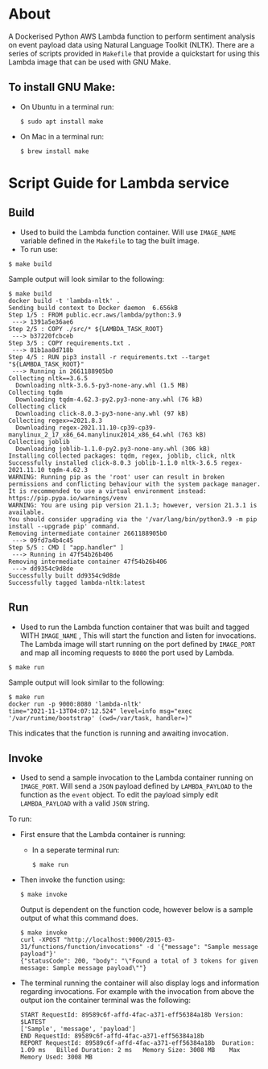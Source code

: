 # About
A Dockerised Python AWS Lambda function to perform sentiment analysis on event payload data using Natural Language Toolkit (NLTK). There are a series of scripts provided in `Makefile` that provide a quickstart for using this Lambda image that can be used with GNU Make.

## To install GNU Make:

- On Ubuntu in a terminal run: 
    ```shell
    $ sudo apt install make
    ```

- On Mac in a terminal run:
    ```shell
    $ brew install make
    ```

# Script Guide for Lambda service

## Build
- Used to build the Lambda function container. Will use `IMAGE_NAME` variable defined in the `Makefile` to tag the built image.
- To run use: 
```shell
$ make build
```
Sample output will look similar to the following:
```shell
$ make build
docker build -t 'lambda-nltk' .
Sending build context to Docker daemon  6.656kB
Step 1/5 : FROM public.ecr.aws/lambda/python:3.9
 ---> 1391a5e36ae6
Step 2/5 : COPY ./src/* ${LAMBDA_TASK_ROOT}
 ---> b37220fcbceb
Step 3/5 : COPY requirements.txt .
 ---> 81b1aa8d718b
Step 4/5 : RUN pip3 install -r requirements.txt --target "${LAMBDA_TASK_ROOT}"
 ---> Running in 2661188905b0
Collecting nltk==3.6.5
  Downloading nltk-3.6.5-py3-none-any.whl (1.5 MB)
Collecting tqdm
  Downloading tqdm-4.62.3-py2.py3-none-any.whl (76 kB)
Collecting click
  Downloading click-8.0.3-py3-none-any.whl (97 kB)
Collecting regex>=2021.8.3
  Downloading regex-2021.11.10-cp39-cp39-manylinux_2_17_x86_64.manylinux2014_x86_64.whl (763 kB)
Collecting joblib
  Downloading joblib-1.1.0-py2.py3-none-any.whl (306 kB)
Installing collected packages: tqdm, regex, joblib, click, nltk
Successfully installed click-8.0.3 joblib-1.1.0 nltk-3.6.5 regex-2021.11.10 tqdm-4.62.3
WARNING: Running pip as the 'root' user can result in broken permissions and conflicting behaviour with the system package manager. It is recommended to use a virtual environment instead: https://pip.pypa.io/warnings/venv
WARNING: You are using pip version 21.1.3; however, version 21.3.1 is available.
You should consider upgrading via the '/var/lang/bin/python3.9 -m pip install --upgrade pip' command.
Removing intermediate container 2661188905b0
 ---> 09fd7a4b4c45
Step 5/5 : CMD [ "app.handler" ]
 ---> Running in 47f54b26b406
Removing intermediate container 47f54b26b406
 ---> dd9354c9d8de
Successfully built dd9354c9d8de
Successfully tagged lambda-nltk:latest
```
## Run
- Used to run the Lambda function container that was built and tagged WITH `IMAGE_NAME` , This will start the function and listen for invocations. The Lambda image will start running on the port defined by `IMAGE_PORT` and map all incoming requests to `8080` the port used by Lambda.
```shell
$ make run
```
Sample output will look similar to the following:
```shell
$ make run
docker run -p 9000:8080 'lambda-nltk'
time="2021-11-13T04:07:12.524" level=info msg="exec '/var/runtime/bootstrap' (cwd=/var/task, handler=)"
```
This indicates that the function is running and awaiting invocation.
## Invoke
- Used to send a sample invocation to the Lambda container running on `IMAGE_PORT`. Will send a `JSON` payload defined by `LAMBDA_PAYLOAD` to the function as the `event` object. To edit the payload simply edit `LAMBDA_PAYLOAD` with a valid `JSON` string.

To run:
- First ensure that the Lambda container is running:

    - In a seperate terminal run:
        ```shell
        $ make run
        ```
- Then invoke the function using:
    ```shell
    $ make invoke
    ```
    Output is dependent on the function code, however below is a sample output of what this command does.
    ```shell
    $ make invoke
    curl -XPOST "http://localhost:9000/2015-03-31/functions/function/invocations" -d '{"message": "Sample message payload"}'
    {"statusCode": 200, "body": "\"Found a total of 3 tokens for given message: Sample message payload\""}
    ```
- The terminal running the container will also display logs and information regarding invocations. For example with the invocation from above the output ion the container terminal was the following:
    ```shell
    START RequestId: 89589c6f-affd-4fac-a371-eff56384a18b Version: $LATEST
    ['Sample', 'message', 'payload']
    END RequestId: 89589c6f-affd-4fac-a371-eff56384a18b
    REPORT RequestId: 89589c6f-affd-4fac-a371-eff56384a18b	Duration: 1.09 ms	Billed Duration: 2 ms	Memory Size: 3008 MB	Max Memory Used: 3008 MB
    ```